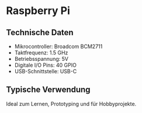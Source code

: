 # Raspberry Pi

## Technische Daten

- Mikrocontroller: Broadcom BCM2711
- Taktfrequenz: 1.5 GHz
- Betriebsspannung: 5V
- Digitale I/O Pins: 40 GPIO
- USB-Schnittstelle: USB-C

## Typische Verwendung

Ideal zum Lernen, Prototyping und für Hobbyprojekte.
